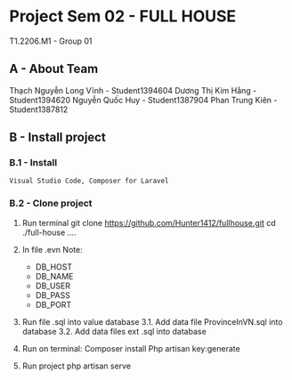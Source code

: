 # Project Sem 02 - FULL HOUSE

T1.2206.M1 - Group 01
## A - About Team

Thạch Nguyễn Long Vĩnh - Student1394604
Dương Thị Kim Hằng - Student1394620
Nguyễn Quốc Huy - Student1387904
Phan Trung Kiên - Student1387812

## B - Install project
### B.1 - Install
    Visual Studio Code, Composer for Laravel
### B.2 - Clone project
1. Run terminal
    git clone https://github.com/Hunter1412/fullhouse.git
    cd ./full-house
    ....

2. In file .evn
Note: 
    - DB_HOST
    - DB_NAME
    - DB_USER
    - DB_PASS
    - DB_PORT


3. Run file .sql into value database
    3.1. Add data file ProvinceInVN.sql into database
    3.2. Add data files ext .sql into database

4. Run on terminal:
    Composer install
    Php artisan key:generate

5. Run project
    php artisan serve







